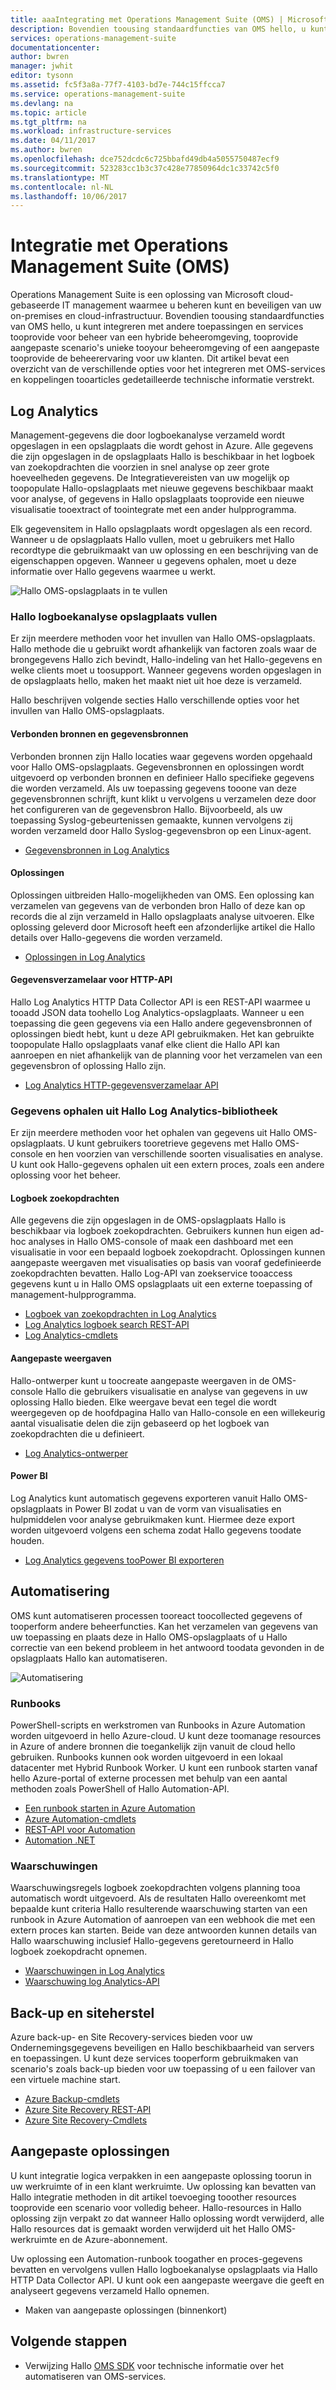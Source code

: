 ```yaml
---
title: aaaIntegrating met Operations Management Suite (OMS) | Microsoft Docs
description: Bovendien toousing standaardfuncties van OMS hello, u kunt integreren met andere toepassingen en services tooprovide voor beheer van een hybride beheeromgeving, tooprovide aangepaste scenario's unieke tooyour beheeromgeving of een aangepaste tooprovide de beheerervaring voor uw klanten.  In dit artikel biedt een overzicht van de verschillende opties voor het integreren met OMS en koppelingen tooarticles gedetailleerde technische informatie verstrekt.
services: operations-management-suite
documentationcenter: 
author: bwren
manager: jwhit
editor: tysonn
ms.assetid: fc5f3a8a-77f7-4103-bd7e-744c15ffcca7
ms.service: operations-management-suite
ms.devlang: na
ms.topic: article
ms.tgt_pltfrm: na
ms.workload: infrastructure-services
ms.date: 04/11/2017
ms.author: bwren
ms.openlocfilehash: dce752dcdc6c725bbafd49db4a5055750487ecf9
ms.sourcegitcommit: 523283cc1b3c37c428e77850964dc1c33742c5f0
ms.translationtype: MT
ms.contentlocale: nl-NL
ms.lasthandoff: 10/06/2017
---
```

# <a name="integrating-with-operations-management-suite-oms"></a>Integratie met Operations Management Suite (OMS)
Operations Management Suite is een oplossing van Microsoft cloud-gebaseerde IT management waarmee u beheren kunt en beveiligen van uw on-premises en cloud-infrastructuur.  Bovendien toousing standaardfuncties van OMS hello, u kunt integreren met andere toepassingen en services tooprovide voor beheer van een hybride beheeromgeving, tooprovide aangepaste scenario's unieke tooyour beheeromgeving of een aangepaste tooprovide de beheerervaring voor uw klanten.  Dit artikel bevat een overzicht van de verschillende opties voor het integreren met OMS-services en koppelingen tooarticles gedetailleerde technische informatie verstrekt. 

## <a name="log-analytics"></a>Log Analytics
Management-gegevens die door logboekanalyse verzameld wordt opgeslagen in een opslagplaats die wordt gehost in Azure.  Alle gegevens die zijn opgeslagen in de opslagplaats Hallo is beschikbaar in het logboek van zoekopdrachten die voorzien in snel analyse op zeer grote hoeveelheden gegevens.  De Integratievereisten van uw mogelijk op toopopulate Hallo-opslagplaats met nieuwe gegevens beschikbaar maakt voor analyse, of gegevens in Hallo opslagplaats tooprovide een nieuwe visualisatie tooextract of toointegrate met een ander hulpprogramma.

Elk gegevensitem in Hallo opslagplaats wordt opgeslagen als een record.  Wanneer u de opslagplaats Hallo vullen, moet u gebruikers met Hallo recordtype die gebruikmaakt van uw oplossing en een beschrijving van de eigenschappen opgeven.  Wanneer u gegevens ophalen, moet u deze informatie over Hallo gegevens waarmee u werkt.

![Hallo OMS-opslagplaats in te vullen](media/operations-management-suite-integration/repository.png)

### <a name="populate-hello-log-analytics-repository"></a>Hallo logboekanalyse opslagplaats vullen
Er zijn meerdere methoden voor het invullen van Hallo OMS-opslagplaats.  Hallo methode die u gebruikt wordt afhankelijk van factoren zoals waar de brongegevens Hallo zich bevindt, Hallo-indeling van het Hallo-gegevens en welke clients moet u toosupport.  Wanneer gegevens worden opgeslagen in de opslagplaats hello, maken het maakt niet uit hoe deze is verzameld.

Hallo beschrijven volgende secties Hallo verschillende opties voor het invullen van Hallo OMS-opslagplaats.

#### <a name="connected-sources-and-data-sources"></a>Verbonden bronnen en gegevensbronnen
Verbonden bronnen zijn Hallo locaties waar gegevens worden opgehaald voor Hallo OMS-opslagplaats.  Gegevensbronnen en oplossingen wordt uitgevoerd op verbonden bronnen en definieer Hallo specifieke gegevens die worden verzameld.  Als uw toepassing gegevens tooone van deze gegevensbronnen schrijft, kunt klikt u vervolgens u verzamelen deze door het configureren van de gegevensbron Hallo.  Bijvoorbeeld, als uw toepassing Syslog-gebeurtenissen gemaakte, kunnen vervolgens zij worden verzameld door Hallo Syslog-gegevensbron op een Linux-agent.

* [Gegevensbronnen in Log Analytics](../log-analytics/log-analytics-data-sources.md)

#### <a name="solutions"></a>Oplossingen
Oplossingen uitbreiden Hallo-mogelijkheden van OMS.  Een oplossing kan verzamelen van gegevens van de verbonden bron Hallo of deze kan op records die al zijn verzameld in Hallo opslagplaats analyse uitvoeren.  Elke oplossing geleverd door Microsoft heeft een afzonderlijke artikel die Hallo details over Hallo-gegevens die worden verzameld.

* [Oplossingen in Log Analytics](../log-analytics/log-analytics-add-solutions.md)

#### <a name="http-data-collector-api"></a>Gegevensverzamelaar voor HTTP-API
Hallo Log Analytics HTTP Data Collector API is een REST-API waarmee u tooadd JSON data toohello Log Analytics-opslagplaats.  Wanneer u een toepassing die geen gegevens via een Hallo andere gegevensbronnen of oplossingen biedt hebt, kunt u deze API gebruikmaken.  Het kan gebruikte toopopulate Hallo opslagplaats vanaf elke client die Hallo API kan aanroepen en niet afhankelijk van de planning voor het verzamelen van een gegevensbron of oplossing Hallo zijn.

* [Log Analytics HTTP-gegevensverzamelaar API](../log-analytics/log-analytics-data-collector-api.md)

### <a name="retrieve-data-from-hello-log-analytics-repository"></a>Gegevens ophalen uit Hallo Log Analytics-bibliotheek
Er zijn meerdere methoden voor het ophalen van gegevens uit Hallo OMS-opslagplaats.  U kunt gebruikers tooretrieve gegevens met Hallo OMS-console en hen voorzien van verschillende soorten visualisaties en analyse.  U kunt ook Hallo-gegevens ophalen uit een extern proces, zoals een andere oplossing voor het beheer.

#### <a name="log-searches"></a>Logboek zoekopdrachten
Alle gegevens die zijn opgeslagen in de OMS-opslagplaats Hallo is beschikbaar via logboek zoekopdrachten.  Gebruikers kunnen hun eigen ad-hoc analyses in Hallo OMS-console of maak een dashboard met een visualisatie in voor een bepaald logboek zoekopdracht.  Oplossingen kunnen aangepaste weergaven met visualisaties op basis van vooraf gedefinieerde zoekopdrachten bevatten.  Hallo Log-API van zoekservice tooaccess gegevens kunt u in Hallo OMS opslagplaats uit een externe toepassing of management-hulpprogramma.  

* [Logboek van zoekopdrachten in Log Analytics](../log-analytics/log-analytics-log-searches.md)
* [Log Analytics logboek search REST-API](../log-analytics/log-analytics-log-search-api.md)
* [Log Analytics-cmdlets](https://msdn.microsoft.com/library/mt188224.aspx)

#### <a name="custom-views"></a>Aangepaste weergaven
Hallo-ontwerper kunt u toocreate aangepaste weergaven in de OMS-console Hallo die gebruikers visualisatie en analyse van gegevens in uw oplossing Hallo bieden.  Elke weergave bevat een tegel die wordt weergegeven op de hoofdpagina Hallo van Hallo-console en een willekeurig aantal visualisatie delen die zijn gebaseerd op het logboek van zoekopdrachten die u definieert.

* [Log Analytics-ontwerper](../log-analytics/log-analytics-view-designer.md)

#### <a name="power-bi"></a>Power BI
Log Analytics kunt automatisch gegevens exporteren vanuit Hallo OMS-opslagplaats in Power BI zodat u van de vorm van visualisaties en hulpmiddelen voor analyse gebruikmaken kunt.  Hiermee deze export worden uitgevoerd volgens een schema zodat Hallo gegevens toodate houden. 

* [Log Analytics gegevens tooPower BI exporteren](../log-analytics/log-analytics-powerbi.md)

## <a name="automation"></a>Automatisering
OMS kunt automatiseren processen tooreact toocollected gegevens of tooperform andere beheerfuncties.  Kan het verzamelen van gegevens van uw toepassing en plaats deze in Hallo OMS-opslagplaats of u Hallo correctie van een bekend probleem in het antwoord toodata gevonden in de opslagplaats Hallo kan automatiseren. 

![Automatisering](media/operations-management-suite-integration/automate.png)

### <a name="runbooks"></a>Runbooks
PowerShell-scripts en werkstromen van Runbooks in Azure Automation worden uitgevoerd in hello Azure-cloud.  U kunt deze toomanage resources in Azure of andere bronnen die toegankelijk zijn vanuit de cloud hello gebruiken.  Runbooks kunnen ook worden uitgevoerd in een lokaal datacenter met Hybrid Runbook Worker.  U kunt een runbook starten vanaf hello Azure-portal of externe processen met behulp van een aantal methoden zoals PowerShell of Hallo Automation-API.

* [Een runbook starten in Azure Automation](../automation/automation-starting-a-runbook.md)
* [Azure Automation-cmdlets](https://msdn.microsoft.com/library/dn690262.aspx)
* [REST-API voor Automation](https://msdn.microsoft.com/library/mt662285.aspx)
* [Automation .NET](https://msdn.microsoft.com//library/mt465763.aspx)

### <a name="alerts"></a>Waarschuwingen
Waarschuwingsregels logboek zoekopdrachten volgens planning tooa automatisch wordt uitgevoerd.  Als de resultaten Hallo overeenkomt met bepaalde kunt criteria Hallo resulterende waarschuwing starten van een runbook in Azure Automation of aanroepen van een webhook die met een extern proces kan starten.  Beide van deze antwoorden kunnen details van Hallo waarschuwing inclusief Hallo-gegevens geretourneerd in Hallo logboek zoekopdracht opnemen.

* [Waarschuwingen in Log Analytics](../log-analytics/log-analytics-alerts.md)
* [Waarschuwing log Analytics-API](../log-analytics/log-analytics-api-alerts.md)

## <a name="backup-and-site-recovery"></a>Back-up en siteherstel
Azure back-up- en Site Recovery-services bieden voor uw Ondernemingsgegevens beveiligen en Hallo beschikbaarheid van servers en toepassingen.  U kunt deze services tooperform gebruikmaken van scenario's zoals back-up bieden voor uw toepassing of u een failover van een virtuele machine start.

* [Azure Backup-cmdlets](https://msdn.microsoft.com/library/mt619253.aspx)
* [Azure Site Recovery REST-API](https://msdn.microsoft.com/library/azure/mt750497.aspx)
* [Azure Site Recovery-Cmdlets](https://msdn.microsoft.com/library/mt637930.aspx)

## <a name="custom-solutions"></a>Aangepaste oplossingen
U kunt integratie logica verpakken in een aangepaste oplossing toorun in uw werkruimte of in een klant werkruimte.  Uw oplossing kan bevatten van Hallo integratie methoden in dit artikel toevoeging tooother resources tooprovide een scenario voor volledig beheer.  Hallo-resources in Hallo oplossing zijn verpakt zo dat wanneer Hallo oplossing wordt verwijderd, alle Hallo resources dat is gemaakt worden verwijderd uit het Hallo OMS-werkruimte en de Azure-abonnement.

Uw oplossing een Automation-runbook toogather en proces-gegevens bevatten en vervolgens vullen Hallo logboekanalyse opslagplaats via Hallo HTTP Data Collector API.  U kunt ook een aangepaste weergave die geeft en analyseert gegevens verzameld Hallo opnemen.  

* Maken van aangepaste oplossingen (binnenkort)    

## <a name="next-steps"></a>Volgende stappen
* Verwijzing Hallo [OMS SDK](operations-management-suite-sdk.md) voor technische informatie over het automatiseren van OMS-services.  

